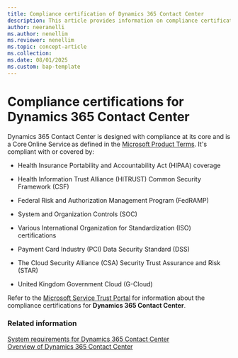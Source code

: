 ```yaml
---
title: Compliance certification of Dynamics 365 Contact Center 
description: This article provides information on compliance certification requirements for Dynamics 365 Contact Center. Use the link in the topic to download the file that contains the compliance information.
author: neeranelli
ms.author: nenellim
ms.reviewer: nenellim
ms.topic: concept-article
ms.collection: 
ms.date: 08/01/2025
ms.custom: bap-template
---
```


# Compliance certifications for Dynamics 365 Contact Center

Dynamics 365 Contact Center is designed with compliance at its core and is a Core Online Service as defined in the [Microsoft Product Terms](https://www.microsoft.com/licensing/docs/view/Product-Terms). It's compliant with or covered by: 

- Health Insurance Portability and Accountability Act (HIPAA) coverage

- Health Information Trust Alliance (HITRUST) Common Security Framework (CSF)
- Federal Risk and Authorization Management Program (FedRAMP)
- System and Organization Controls (SOC)
- Various International Organization for Standardization (ISO) certifications
- Payment Card Industry (PCI) Data Security Standard (DSS)
- The Cloud Security Alliance (CSA) Security Trust Assurance and Risk (STAR)
- United Kingdom Government Cloud (G-Cloud) 

Refer to the [Microsoft Service Trust Portal](https://servicetrust.microsoft.com/) for information about the compliance certifications for **Dynamics 365 Contact Center**.

### Related information

[System requirements for Dynamics 365 Contact Center](system-requirements-contact-center.md)  
[Overview of Dynamics 365 Contact Center](overview-contact-center.md)  
